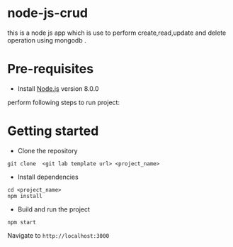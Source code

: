 # node-js-crud

this is a node js app which is use to perform create,read,update and delete operation using mongodb .

# Pre-requisites
- Install [Node.js](https://nodejs.org/en/) version 8.0.0

perform following steps to run project:

# Getting started
- Clone the repository
```
git clone  <git lab template url> <project_name>
```
- Install dependencies
```
cd <project_name>
npm install
```
- Build and run the project
```
npm start
```
  Navigate to `http://localhost:3000`
